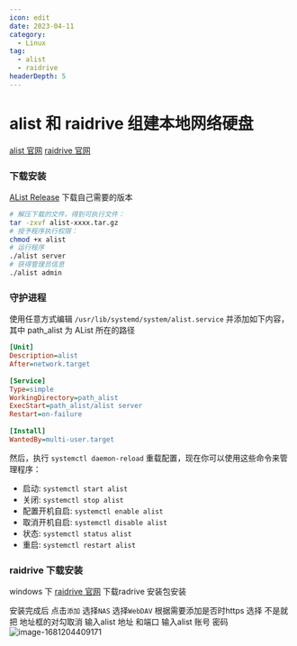 ```yaml
---
icon: edit
date: 2023-04-11
category:
  - Linux
tag:
  - alist
  - raidrive 
headerDepth: 5
---
```



# alist 和 raidrive 组建本地网络硬盘
[alist 官网](https://alist.nn.ci/)
[raidrive 官网](https://www.raidrive.com/)

### 下载安装
[AList Release](https://github.com/Xhofe/alist/releases) 下载自己需要的版本

```bash
# 解压下载的文件，得到可执行文件：
tar -zxvf alist-xxxx.tar.gz
# 授予程序执行权限：
chmod +x alist
# 运行程序
./alist server
# 获得管理员信息
./alist admin
```

### 守护进程

使用任意方式编辑 `/usr/lib/systemd/system/alist.service` 并添加如下内容，其中 path_alist 为 AList 所在的路径

```ini
[Unit]
Description=alist
After=network.target
 
[Service]
Type=simple
WorkingDirectory=path_alist
ExecStart=path_alist/alist server
Restart=on-failure
 
[Install]
WantedBy=multi-user.target
```

然后，执行 `systemctl daemon-reload` 重载配置，现在你可以使用这些命令来管理程序：

- 启动: `systemctl start alist`
- 关闭: `systemctl stop alist`
- 配置开机自启: `systemctl enable alist`
- 取消开机自启: `systemctl disable alist`
- 状态: `systemctl status alist`
- 重启: `systemctl restart alist`

### raidrive 下载安装
windows 下
[raidrive 官网](https://www.raidrive.com/) 下载radrive 安装包安装

安装完成后
点击```添加``` 选择```NAS``` 选择```WebDAV``` 
根据需要添加是否时https  选择 不是就把 地址框的对勾取消
输入alist 地址 和端口
输入alist 账号 密码
![image-1681204409171](https://local.wuanwanghao.top:9000/test/test/image-1681204409171.png)


